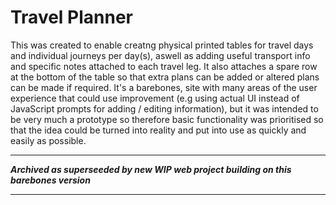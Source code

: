 
# Travel Planner

This was created to enable creatng physical printed tables for travel days and individual journeys per day(s), aswell as adding useful transport info and specific notes attached to each travel leg. It also attaches a spare row at the bottom of the table so that extra plans can be added or altered plans can be made if required. It's a barebones, site with many areas of the user experience that could use improvement (e.g using actual UI instead of JavaScript prompts for adding / editing information), but it was intended to be very much a prototype so therefore basic functionality was prioritised so that the idea could be turned into reality and put into use as quickly and easily as possible.

---------------------

***Archived as superseeded by new WIP web project building on this barebones version***

---------------------
